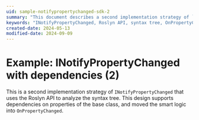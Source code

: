 ```yaml
---
uid: sample-notifypropertychanged-sdk-2
summary: "This document describes a second implementation strategy of `INotifyPropertyChanged` using the Roslyn API to analyze the syntax tree, supporting base class property dependencies."
keywords: "INotifyPropertyChanged, Roslyn API, syntax tree, OnPropertyChanged"
created-date: 2024-05-13
modified-date: 2024-09-09
---
```


# Example: INotifyPropertyChanged with dependencies (2)

This is a second implementation strategy of `INotifyPropertyChanged` that uses the Roslyn API to analyze the syntax
tree.
This design supports dependencies on properties of the base class, and moved the smart logic into `OnPropertyChanged`.



